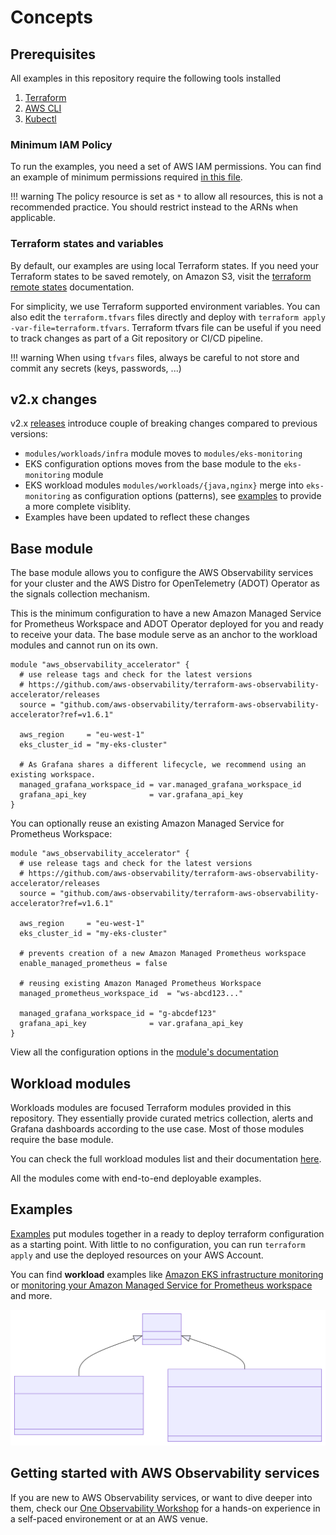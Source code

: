 # Concepts

## Prerequisites

All examples in this repository require the following tools installed

1. [Terraform](https://learn.hashicorp.com/tutorials/terraform/install-cli)
2. [AWS CLI](https://docs.aws.amazon.com/cli/latest/userguide/install-cliv2.html)
3. [Kubectl](https://Kubernetes.io/docs/tasks/tools/)

### Minimum IAM Policy

To run the examples, you need a set of AWS IAM permissions. You can find an example of minimum
permissions required [in this file](https://github.com/aws-observability/terraform-aws-observability-accelerator/blob/main/docs/iam/min-iam-policy.json).

!!! warning
    The policy resource is set as `*` to allow all resources, this is not a recommended practice.
    You should restrict instead to the ARNs when applicable.

### Terraform states and variables

By default, our examples are using local Terraform states. If you need
your Terraform states to be saved remotely, on Amazon S3, visit the
[terraform remote states](https://www.terraform.io/language/state/remote) documentation.

For simplicity, we use Terraform supported environment variables.
You can also edit the `terraform.tfvars` files directly and deploy
with `terraform apply -var-file=terraform.tfvars`. Terraform tfvars file can be useful if
you need to track changes as part of a Git repository or CI/CD pipeline.

!!! warning
    When using `tfvars` files, always be careful to not store and commit any secrets (keys,     passwords, ...)


## v2.x changes

v2.x [releases](https://github.com/aws-observability/terraform-aws-observability-accelerator/releases) introduce
couple of breaking changes compared to previous versions:

- `modules/workloads/infra` module moves to `modules/eks-monitoring`
- EKS configuration options moves from the base  module to the `eks-monitoring` module
- EKS workload modules `modules/workloads/{java,nginx}` merge into `eks-monitoring` as configuration options (patterns), see [examples](./examples) to provide a more complete visiblity.
- Examples have been updated to reflect these changes

## Base module

The base module allows you to configure the AWS Observability services for your cluster and
the AWS Distro for OpenTelemetry (ADOT) Operator as the signals collection mechanism.

This is the minimum configuration to have a new Amazon Managed Service for Prometheus Workspace
and ADOT Operator deployed for you and ready to receive your data.
The base module serve as an anchor to the workload modules and cannot run on its own.

```hcl
module "aws_observability_accelerator" {
  # use release tags and check for the latest versions
  # https://github.com/aws-observability/terraform-aws-observability-accelerator/releases
  source = "github.com/aws-observability/terraform-aws-observability-accelerator?ref=v1.6.1"

  aws_region     = "eu-west-1"
  eks_cluster_id = "my-eks-cluster"

  # As Grafana shares a different lifecycle, we recommend using an existing workspace.
  managed_grafana_workspace_id = var.managed_grafana_workspace_id
  grafana_api_key              = var.grafana_api_key
}
```

You can optionally reuse an existing Amazon Managed Service for Prometheus Workspace:

```hcl
module "aws_observability_accelerator" {
  # use release tags and check for the latest versions
  # https://github.com/aws-observability/terraform-aws-observability-accelerator/releases
  source = "github.com/aws-observability/terraform-aws-observability-accelerator?ref=v1.6.1"

  aws_region     = "eu-west-1"
  eks_cluster_id = "my-eks-cluster"

  # prevents creation of a new Amazon Managed Prometheus workspace
  enable_managed_prometheus = false

  # reusing existing Amazon Managed Prometheus Workspace
  managed_prometheus_workspace_id  = "ws-abcd123..."

  managed_grafana_workspace_id = "g-abcdef123"
  grafana_api_key              = var.grafana_api_key
}
```

View all the configuration options in the [module's documentation](https://github.com/aws-observability/terraform-aws-observability-accelerator#requirements)

## Workload modules

Workloads modules are focused Terraform modules provided in this repository. They essentially provide curated metrics collection, alerts and Grafana dashboards according to the use case. Most of those modules require the base module.

You can check the full workload modules list and their documentation [here](https://github.com/aws-observability/terraform-aws-observability-accelerator/tree/main/modules/workloads).

All the modules come with end-to-end deployable examples.

## Examples

[Examples](https://github.com/aws-observability/terraform-aws-observability-accelerator/tree/main/examples) put modules together in a ready to deploy terraform configuration as a starting point. With little to no configuration, you can run `terraform apply` and use the deployed resources on your AWS Account.

You can find **workload** examples like [Amazon EKS infrastructure monitoring](https://aws-observability.github.io/terraform-aws-observability-accelerator/eks/) or [monitoring your Amazon Managed Service for Prometheus workspace](https://aws-observability.github.io/terraform-aws-observability-accelerator/workloads/managed-prometheus/) and more.

![example diagram](images/example-diagram.svg)


## Getting started with AWS Observability services

If you are new to AWS Observability services, or want to dive deeper into them, check our [One Observability Workshop](https://catalog.workshops.aws/observability/) for a hands-on experience in a self-paced environement or at an AWS venue.
